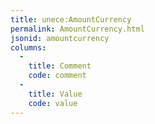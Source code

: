 ```yaml
---
title: unece:AmountCurrency
permalink: AmountCurrency.html
jsonid: amountcurrency
columns:
  - 
    title: Comment
    code: comment
  - 
    title: Value
    code: value
---
```


